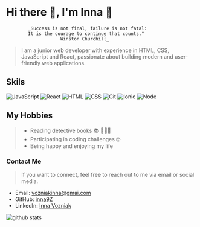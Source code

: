 # Hi there 👋, I'm Inna 🌸

            _Success is not final, failure is not fatal:
            It is the courage to continue that counts."
                        Winston Churchill_

> I am a junior web developer with experience in HTML, CSS, JavaScript and
> React, passionate about building modern and user-friendly web applications.

## Skils

![JavaScript](https://img.shields.io/badge/-JavaScript-yellow)
![React](https://img.shields.io/badge/-React-blueviolet)
![HTML](https://img.shields.io/badge/-HTML-orange)
![CSS](https://img.shields.io/badge/-CSS-blue)
![Git](https://img.shields.io/badge/-Git-blue)
![Ionic](https://img.shields.io/badge/-Ionic-blue)
![Node](https://img.shields.io/badge/-Node.js-blue)

## My Hobbies

> - Reading detective books 📚 🕵🏼‍♀️
> - Participating in coding challenges 🤓
> - Being happy and enjoying my life

### Contact Me

> If you want to connect, feel free to reach out to me via email or social
> media.

- Email: vozniakinna@gmai.com
- GitHub: [inna9Z](https://github.com/inna9Z)
- LinkedIn: [Inna Vozniak](https://www.linkedin.com/in/inna-vozniak-14a8a010a/)

![github stats](https://github-readme-stats.vercel.app/api?username=inna9Z&show_icons=true&theme=transparent)
